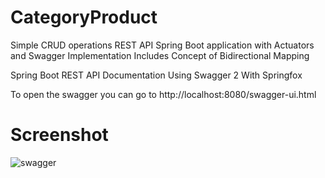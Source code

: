 # CategoryProduct
Simple CRUD operations REST API Spring Boot application with Actuators and Swagger Implementation
Includes Concept of Bidirectional Mapping

Spring Boot REST API Documentation Using Swagger 2 With Springfox

To open the swagger you can go to http://localhost:8080/swagger-ui.html

# Screenshot
![swagger](https://user-images.githubusercontent.com/59878125/191770715-a7e2f749-3363-46a9-ab1f-8e1d83f96f46.png)
